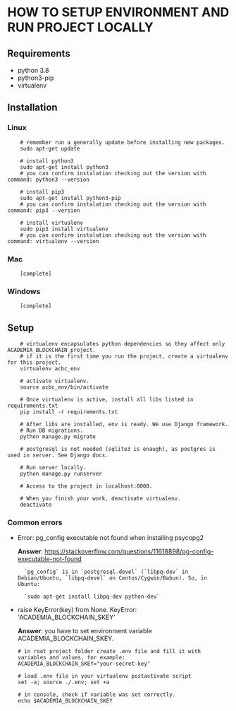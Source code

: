 # HOW TO SETUP ENVIRONMENT AND RUN PROJECT LOCALLY

## Requirements

- python 3.8
- python3-pip
- virtualenv

## Installation

### Linux

```
    # remember run a generally update before installing new packages.
    sudo apt-get update

    # install python3
    sudo apt-get install python3
    # you can confirm instalation checking out the version with command: python3 --version

    # install pip3
    sudo apt-get install python3-pip
    # you can confirm instalation checking out the version with command: pip3 --version

    # install virtualenv
    sudo pip3 install virtualenv
    # you can confirm instalation checking out the version with command: virtualenv --version
```

### Mac

```
    [complete]
```

### Windows

```
    [complete]
```

## Setup

```
    # virtualenv encapsulates python dependencies so they affect only ACADEMIA_BLOCKCHAIN project.
    # if it is the first time you run the project, create a virtualenv for this project.
    virtualenv acbc_env

    # activate virtualenv.
    source acbc_env/bin/activate

    # Once virtualenv is active, install all libs listed in requirements.txt
    pip install -r requirements.txt

    # After libs are installed, env is ready. We use Django framework.
    # Run DB migrations.
    python manage.py migrate

    # postgresql is not needed (sqlite3 is enaugh), as postgres is used in server. See Django docs.

    # Run server locally.
    python manage.py runserver

    # Access to the project in localhost:8000. 

    # When you finish your work, deactivate virtualenv.
    deactivate
```

### Common errors

- Error: pg_config executable not found when installing psycopg2

    **Answer**: https://stackoverflow.com/questions/11618898/pg-config-executable-not-found

        `pg_config` is in `postgresql-devel` (`libpq-dev` in Debian/Ubuntu, `libpq-devel` on Centos/Cygwin/Babun). So, in Ubuntu:

        `sudo apt-get install libpq-dev python-dev`

- raise KeyError(key) from None. KeyError: 'ACADEMIA_BLOCKCHAIN_SKEY'

    **Answer**: you have to set environment variable ACADEMIA_BLOCKCHAIN_SKEY.

    ```
    # in root project folder create .env file and fill it with variables and values, for example:
    ACADEMIA_BLOCKCHAIN_SKEY="your-secret-key"

    # load .env file in your virtualenv postactivate script
    set -a; source ./.env; set +a

    # in console, check if variable was set correctly.
    echo $ACADEMIA_BLOCKCHAIN_SKEY
    ```
